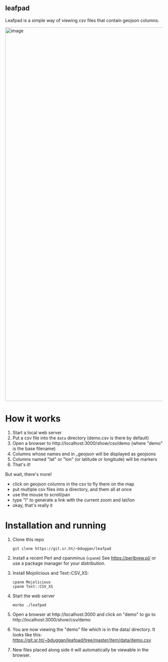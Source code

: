 ## leafpad

Leafpad is a simple way of viewing csv files that contain geojson columns.

<img width="1192" alt="image" src="https://user-images.githubusercontent.com/58956/230172170-6b18dbad-3505-4d82-9e12-df7f4a670a0a.png">

# How it works

1. Start a local web server
1. Put a csv file into the `data` directory (demo.csv is there by default)
2. Open a browser to http://localhost:3000/show/csv/demo (where "demo" is the base filename)
3. Columns whose names end in _geojson will be displayed as geojsons
4. Columns named "lat" or "lon" (or latitude or longitude) will be markers
5. That's it!

But wait, there's more!

* click on geojson columns in the csv to fly there on the map
* put multiple csv files into a directory, and them all at once
* use the mouse to scroll/pan
* type "l" to generate a link with the current zoom and lat/lon
* okay, that's really it

# Installation and running

1. Clone this repo
    ```
    git clone https://git.sr.ht/~bduggan/leafpad
    ```

2. Install a recent Perl and cpanminus (`cpanm`)
   See https://perlbrew.pl/ or use a package manager for your distribution.

3. Install Mojolicious and Text::CSV_XS:
     ```
     cpanm Mojolicious
     cpanm Text::CSV_XS
     ```

4. Start the web server
     ```
     morbo ./leafpad
     ```

4. Open a browser at http://localhost:3000 and click on "demo" to go to http://localhost:3000/show/csv/demo

5. You are now viewing the "demo" file which is in the data/ directory.  It looks like this: https://git.sr.ht/~bduggan/leafpad/tree/master/item/data/demo.csv

6. New files placed along side it will automatically be viewable in the browser.

